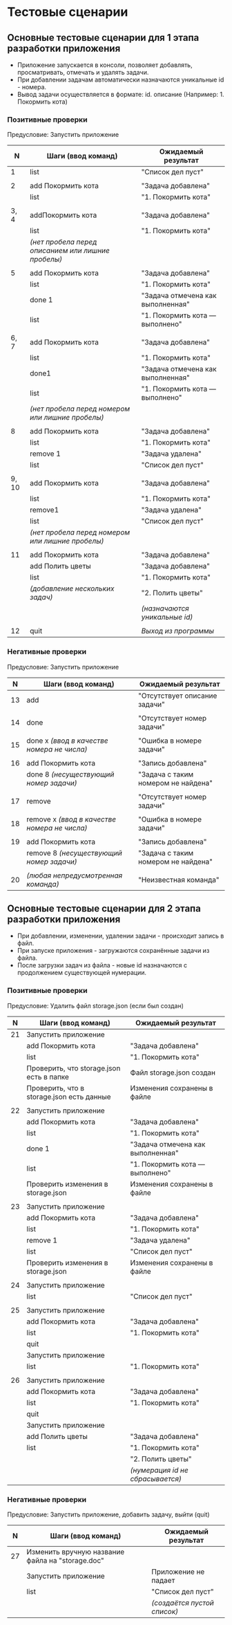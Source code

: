 # Тестовые сценарии

## Основные тестовые сценарии для 1 этапа разработки приложения

- Приложение запускается в консоли, позволяет добавлять, просматривать, отмечать и удалять задачи.
- При добавлении задачам автоматически назначаются уникальные id - номера.
- Вывод задачи осуществляется в формате: id. описание (Например: 1. Покормить кота)

### Позитивные проверки

Предусловие: Запустить приложение

| N     | Шаги (ввод команд)                                 | Ожидаемый результат               | 
|-------|----------------------------------------------------|-----------------------------------| 
| 1     | list                                               | "Список дел пуст"                 | 
|       |                                                    |                                   |
| 2     | add Покормить кота                                 | "Задача добавлена"                | 
|       | list                                               | "1. Покормить кота"               | 
|       |                                                    |                                   |
| 3, 4  | addПокормить кота                                  | "Задача добавлена"                | 
|       | list                                               | "1. Покормить кота"               |
|       | *(нет пробела перед описанием или лишние пробелы)* |                                   |
|       |                                                    |                                   |
| 5     | add Покормить кота                                 | "Задача добавлена"                |
|       | list                                               | "1. Покормить кота"               |  
|       | done 1                                             | "Задача отмечена как выполненная" |  
|       | list                                               | "1. Покормить кота — выполнено"   | 
|       |                                                    |                                   |
| 6, 7  | add Покормить кота                                 | "Задача добавлена"                |
|       | list                                               | "1. Покормить кота"               |  
|       | done1                                              | "Задача отмечена как выполненная" |  
|       | list                                               | "1. Покормить кота — выполнено"   | 
|       | *(нет пробела перед номером или лишние пробелы)*   |                                   |
|       |                                                    |                                   |
| 8     | add Покормить кота                                 | "Задача добавлена"                |
|       | list                                               | "1. Покормить кота"               |  
|       | remove 1                                           | "Задача удалена"                  |  
|       | list                                               | "Список дел пуст"                 | 
|       |                                                    |                                   |
| 9, 10 | add Покормить кота                                 | "Задача добавлена"                |
|       | list                                               | "1. Покормить кота"               |  
|       | remove1                                            | "Задача удалена"                  |  
|       | list                                               | "Список дел пуст"                 | 
|       | *(нет пробела перед номером или лишние пробелы)*   |                                   |
|       |                                                    |                                   |
| 11    | add Покормить кота                                 | "Задача добавлена"                |
|       | add Полить цветы                                   | "Задача добавлена"                | 
|       | list                                               | "1. Покормить кота"               | 
|       | *(добавление нескольких задач)*                    | "2. Полить цветы"                 |
|       |                                                    | *(назначаются уникальные id)*     |
|       |                                                    |                                   |
| 12    | quit                                               | *Выход из программы*              |


### Негативные проверки

Предусловие: Запустить приложение

| N  | Шаги (ввод команд)                           | Ожидаемый результат                 | 
|----|----------------------------------------------|-------------------------------------| 
| 13 | add                                          | "Отсутствует описание задачи"       | 
|    |                                              |                                     |
| 14 | done                                         | "Отсутствует номер задачи"          | 
|    |                                              |                                     |
| 15 | done x *(ввод в качестве номера не числа)*   | "Ошибка в номере задачи"            | 
|    |                                              |                                     |
| 16 | add Покормить кота                           | "Запись добавлена"                  |
|    | done 8 *(несуществующий номер задачи)*       | "Задача с таким номером не найдена" |
|    |                                              |                                     |
| 17 | remove                                       | "Отсутствует номер задачи"          | 
|    |                                              |                                     |
| 18 | remove x *(ввод в качестве номера не числа)* | "Ошибка в номере задачи"            |
|    |                                              |                                     |
| 19 | add Покормить кота                           | "Запись добавлена"                  |
|    | remove 8 *(несуществующий номер задачи)*     | "Задача с таким номером не найдена" |
|    |                                              |                                     |
| 20 | *(любая непредусмотренная команда)*          | "Неизвестная команда"               |

## Основные тестовые сценарии для 2 этапа разработки приложения
- При добавлении, изменении, удалении задачи - происходит запись в файл.
- При запуске приложения - загружаются сохранённые задачи из файла.
- После загрузки задач из файла - новые id назначаются с продолжением существующей нумерации.

### Позитивные проверки

Предусловие: Удалить файл storage.json (если был создан)

| N  | Шаги (ввод команд)                        | Ожидаемый результат               | 
|----|-------------------------------------------|-----------------------------------| 
| 21 | Запустить приложение                      |                                   |
|    | add Покормить кота                        | "Задача добавлена"                | 
|    | list                                      | "1. Покормить кота"               |
|    | Проверить, что storage.json есть в папке  | Файл storage.json создан          |
|    | Проверить, что в storage.json есть данные | Изменения сохранены в файле       |
|    |                                           |                                   |
| 22 | Запустить приложение                      |                                   | 
|    | add Покормить кота                        | "Задача добавлена"                |
|    | list                                      | "1. Покормить кота"               |
|    | done 1                                    | "Задача отмечена как выполненная" |
|    | list                                      | "1. Покормить кота — выполнено"   |
|    | Проверить изменения в storage.json        | Изменения сохранены в файле       |
|    |                                           |                                   |
| 23 | Запустить приложение                      |                                   | 
|    | add Покормить кота                        | "Задача добавлена"                |
|    | list                                      | "1. Покормить кота"               |
|    | remove 1                                  | "Задача удалена"                  |
|    | list                                      | "Список дел пуст"                 |
|    | Проверить изменения в storage.json        | Изменения сохранены в файле       |
|    |                                           |                                   |
| 24 | Запустить приложение                      |                                   |
|    | list                                      | "Список дел пуст"                 |
|    |                                           |                                   |
| 25 | Запустить приложение                      |                                   |
|    | add Покормить кота                        | "Задача добавлена"                |
|    | list                                      | "1. Покормить кота"               |
|    | quit                                      |                                   |
|    | Запустить приложение                      |                                   |
|    | list                                      | "1. Покормить кота"               |
|    |                                           |                                   |
| 26 | Запустить приложение                      |                                   |
|    | add Покормить кота                        | "Задача добавлена"                |
|    | list                                      | "1. Покормить кота"               |
|    | quit                                      |                                   |
|    | Запустить приложение                      |                                   |
|    | add Полить цветы                          | "Задача добавлена"                |
|    | list                                      | "1. Покормить кота"               |
|    |                                           | "2. Полить цветы"                 |
|    |                                           | *(нумерация id не сбрасывается)*  |

### Негативные проверки

Предусловие: Запустить приложение, добавить задачу, выйти (quit)

| N  | Шаги (ввод команд)                               | Ожидаемый результат         | 
|----|--------------------------------------------------|-----------------------------| 
| 27 | Изменить вручную название файла на "storage.doc" |                             |
|    | Запустить приложение                             | Приложение не падает        | 
|    | list                                             | "Список дел пуст"           |
|    |                                                  | *(создаётся пустой список)* |
